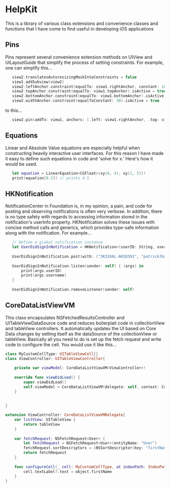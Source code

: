 # HelpKit
This is a library of various class extensions and convenience classes and functions that I have come to find useful in developing iOS applications

## Pins
Pins represent several convenience extension methods on UIView and UILayoutGuide that simplify the process of setting constraints.
For example, one can simplify this...
```swift
   view2.translatesAutoresizingMaskIntoConstraints = false
   view1.addSubview(view2)
   view2.leftAnchor.constraint(equalTo: view1.rightAnchor, constant: 10).isActive = true
   view2.topAnchor.constraint(equalTo: view1.topAnchor).isActive = true
   view2.bottomAnchor.constraint(equalTo: view1.bottomAnchor).isActive = true
   view2.widthAnchor.constraint(equalToConstant: 30).isActive = true
```
to this...

```swift
   view2.pin(addTo: view1, anchors: [.left: view1.rightAnchor, .top: view1.topAnchor, .bottom: view1.bottomAnchor], constants: [.left: 10, .width: 30])
```

## Equations

Linear and Absolute Value equations are especially helpful when constructing heavily interactive user interfaces. For this reason I have made it easy to define such equations in code and 'solve for x.' Here's how it would be used.

```swift
   let equation = LinearEquation<CGFloat>(xy(0, 4), xy(1, 5))!
   print(equation[0.5]) // prints 4.5
```

## HKNotification

NotificationCenter in Foundation is, in my opinion, a pain, and code for posting and observing notifications is often very verbose. In addition, there is no type safety with regards to accessing information stored in the notification's userInfo property. HKNotification solves these issues with concise method calls and generics, which provides type-safe information along with the notification. For example...

```swift
   // Define a global notification instance
   let UserDidSignInNotification = HKNotification<(userID: String, username: String)>()
        
   UserDidSignInNotification.post(with: ("3K32KAL-AKSD391", "patrickJhanna242"))
        
   UserDidSignInNotification.listen(sender: self) { (args) in
       print(args.userID)
       print(args.username)
   }
   
   UserDidSignInNotification.removeListener(sender: self)

```

## CoreDataListViewVM

This class encapsulates NSFetchedResultsController and UITableViewDataSource code and reduces boilerplait code in collectionView and tableView controllers. It automatically updates the UI based on Core Data changes by setting itself as the dataSource of the collectionView or tableView. Basically all you need to do is set up the fetch request and write code to configure the cell. You would use it like this...

```swift
class MyCustomCellType: UITableViewCell{}
class ViewController: UITableViewController{
    
    private var viewModel: CoreDataListViewVM<ViewController>!
    
    override func viewDidLoad() {
        super.viewDidLoad()
        self.viewModel = CoreDataListViewVM(delegate: self, context: CoreData.mainContext)
    }
    
    
}

extension ViewController: CoreDataListViewVMDelegate{
    var listView: UITableView {
        return tableView
    }
    
    var fetchRequest: NSFetchRequest<User> {
        let fetchRequest = NSFetchRequest<User>(entityName: "User")
        fetchRequest.sortDescriptors = [NSSortDescriptor(key: "firstName", ascending: true)]
        return fetchRequest
    }
    
    func configureCell(_ cell: MyCustomCellType, at indexPath: IndexPath, for object: User) {
        cell.textLabel?.text = object.firstName
    }
}
```





